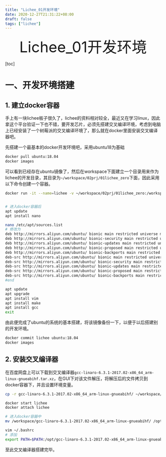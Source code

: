 ```yaml
---
title: "Lichee_01开发环境"
date: 2020-12-27T21:31:22+08:00
draft: false
tags: ["lichee"]
---
```


<div align="center" style= 'font-size: 48px;'>
    Lichee_01开发环境
</div>

[toc]

# 一、开发环境搭建

## 1. 建立docker容器
手上有一块lichee板子很久了，lichee的资料相对较全，最近又在学习linux，因此拿这个平台验证一下也不错，要开发芯片，必须先搭建交叉编译环境，考虑到电脑上已经安装了一个树莓派的交叉编译环境了，那么就在docker里面安装交叉编译器吧。

先搭建一个最基本的docker开发环境吧，采用ubuntu18为基础
```bash
docker pull ubuntu:18.04
docker images
```
可以看到已经存在ubuntu镜像了，然后在workspace下面建立一个目录用来作为lichee的开发目录，其目录为```~/workspace/02prj/01lichee_zero```下面，因此采用以下命令创建一个容器。
```bash
docker run -it --name=lichee -v ~/workspace/02prj/01lichee_zero:/workspace ubuntu:18.04 /bin/bash


# 进入docker容器后
apt update
apt install nano

nano /etc/apt/sources.list
# 修改为
deb http://mirrors.aliyun.com/ubuntu/ bionic main restricted universe multiverse
deb http://mirrors.aliyun.com/ubuntu/ bionic-security main restricted universe multiverse
deb http://mirrors.aliyun.com/ubuntu/ bionic-updates main restricted universe multiverse
deb http://mirrors.aliyun.com/ubuntu/ bionic-proposed main restricted universe multiverse
deb http://mirrors.aliyun.com/ubuntu/ bionic-backports main restricted universe multiverse
deb-src http://mirrors.aliyun.com/ubuntu/ bionic main restricted universe multiverse
deb-src http://mirrors.aliyun.com/ubuntu/ bionic-security main restricted universe multiverse
deb-src http://mirrors.aliyun.com/ubuntu/ bionic-updates main restricted universe multiverse
deb-src http://mirrors.aliyun.com/ubuntu/ bionic-proposed main restricted universe multiverse
deb-src http://mirrors.aliyun.com/ubuntu/ bionic-backports main restricted universe multiverse
#end

apt update
apt upgrade
apt install vim
apt install make
apt install gcc
exit
```

由此便完成了ubuntu的系统的基本搭建，将该镜像备份一下，以便于以后搭建别的开发环境。
```bash
docker commit lichee ubuntu:18.04
docker images
```

## 2. 安装交叉编译器
在百度网盘上可以下载到交叉编译器```gcc-linaro-6.3.1-2017.02-x86_64_arm-linux-gnueabihf.tar.xz```，在GUI下对该文件解压，将解压后的文件拷贝到docker容器下，并且设置环境变量。
```bash
cp -r gcc-linaro-6.3.1-2017.02-x86_64_arm-linux-gnueabihf/ ~/workspace/02prj/01lichee_zero/

docker start lichee 
docker attach lichee

# 进入docker容器中
mv /workspace/gcc-linaro-6.3.1-2017.02-x86_64_arm-linux-gnueabihf/ /opt/

vim ~/.bashrc
# 添加
export PATH=$PATH:/opt/gcc-linaro-6.3.1-2017.02-x86_64_arm-linux-gnueabihf/bin
```
至此交叉编译器搭建完毕。


